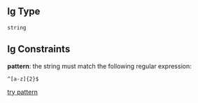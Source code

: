 ## lg Type

`string`

## lg Constraints

**pattern**: the string must match the following regular expression: 

```regexp
^[a-z]{2}$
```

[try pattern](https://regexr.com/?expression=%5E%5Ba-z%5D%7B2%7D%24 "try regular expression with regexr.com")
